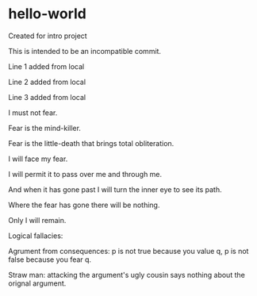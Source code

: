 # hello-world
Created for intro project

This is intended to be an incompatible commit.

Line 1 added from local

Line 2 added from local

Line 3 added from local

I must not fear.

Fear is the mind-killer.

Fear is the little-death that brings total obliteration.

I will face my fear.

I will permit it to pass over me and through me.

And when it has gone past I will turn the inner eye to see its path.

Where the fear has gone there will be nothing.

Only I will remain.

Logical fallacies:

Agrument from consequences: p is not true because you value q, p is not false because you fear q.

Straw man: attacking the argument's ugly cousin says nothing about the orignal argument.

